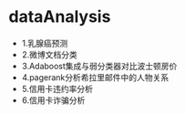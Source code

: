# dataAnalysis
- 1.乳腺癌预测
- 2.微博文档分类
- 3.Adaboost集成与弱分类器对比波士顿房价
- 4.pagerank分析希拉里邮件中的人物关系
- 5.信用卡违约率分析
- 6.信用卡诈骗分析

